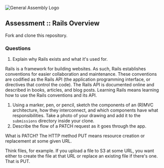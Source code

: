 ![General Assembly Logo](http://i.imgur.com/ke8USTq.png)

## Assessment :: Rails Overview

Fork and clone this repository.

### Questions
1. Explain why Rails exists and what it's used for.

Rails is a framework for building websites. As such, Rails establishes conventions for easier collaboration and maintenance. These conventions are codified as the Rails API (the application programming interface, or directives that control the code). The Rails API is documented online and described in books, articles, and blog posts. Learning Rails means learning how to use the Rails conventions and its API.

1. Using a marker, pen, or pencil, sketch the components of an (R)MVC architecture, how they interconnect, and which components have what responsibilities. Take a photo of your drawing and add it to the `submissions` directory inside your clone.
1. Describe the flow of a PATCH request as it goes through the app.

What is PATCH?
The HTTP method PUT means resource creation or replacement at some given URL.

Think files, for example. If you upload a file to S3 at some URL, you want either to create the file at that URL or replace an existing file if there's one. That is PUT.

